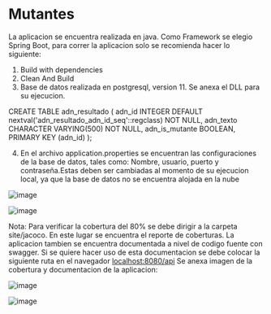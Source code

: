 # Mutantes

La aplicacion se encuentra realizada en java. Como Framework se elegio Spring Boot, para correr la aplicacion solo se recomienda hacer lo siguiente:

1. Build with dependencies
2. Clean And Build
3. Base de datos realizada en postgresql, version 11. Se anexa el DLL para su ejecucion. 

CREATE TABLE
    adn_resultado
    (
        adn_id INTEGER DEFAULT nextval('adn_resultado_adn_id_seq'::regclass) NOT NULL,
        adn_texto CHARACTER VARYING(500) NOT NULL,
        adn_is_mutante BOOLEAN,
        PRIMARY KEY (adn_id)
    );
    
    
4. En el archivo application.properties se encuentran las configuraciones de la base de datos, tales como:
Nombre, usuario, puerto y contraseña.Estas deben ser cambiadas al momento de su ejecucion local, ya que la base de datos no se encuentra alojada en la nube

![image](https://user-images.githubusercontent.com/31300075/187099381-d39c3f8d-c343-4c14-9ce1-272aa922ee62.png)

![image](https://user-images.githubusercontent.com/31300075/187099576-23e5a601-7803-4340-9378-08376f007259.png)


Nota: Para verificar la cobertura del 80% se debe dirigir a la carpeta site/jacoco. En este lugar se encuentra el reporte de coberturas.
La aplicacion tambien se encuentra documentada a nivel de codigo fuente con swagger. Si se quiere hacer uso de esta documentacion se debe colocar la siguiente ruta en el navegador  [localhost:8080/api](http://localhost:8080/api/)
Se anexa imagen de la cobertura y documentacion de la aplicacion:

![image](https://user-images.githubusercontent.com/31300075/187100006-2890e1a9-e8bf-4f15-90b5-edc374129c83.png)


![image](https://user-images.githubusercontent.com/31300075/187100017-3991a723-dbd0-4ae7-a2e2-2c81caf58e72.png)

